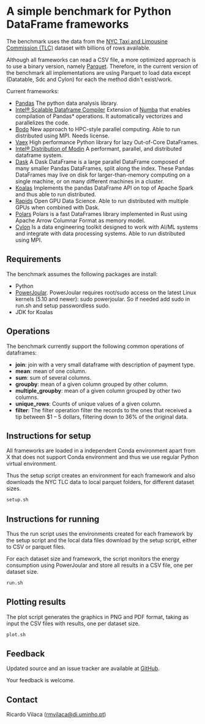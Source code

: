 # A simple benchmark for Python DataFrame frameworks

The benchmark uses the  data from the [NYC Taxi and Limousine Commission (TLC)](https://www1.nyc.gov/site/tlc/about/tlc-trip-record-data.page) dataset with billions of rows available.

Although all frameworks can read a CSV file, a more optimized approach is to use a binary version, namely [Parquet](https://parquet.apache.org/). Therefore, in the current version of the benchmark all implementations are using Parquet to load data except (Datatable, Sdc and Cylon) for each the method didn't exist/work.

Current frameworks:
* [Pandas](https://pandas.pydata.org/) The python data analysis library.
* [Intel® Scalable Dataframe Compiler](https://github.com/IntelPython/sdc) Extension of [Numba](https://numba.pydata.org/) that enables compilation of Pandas* operations. It automatically vectorizes and parallelizes the code.
* [Bodo](https://bodo.ai/) New approach to HPC-style parallel computing. Able to run distributed using MPI. Needs license.
* [Vaex](https://github.com/vaexio/vaex) High performance Python library for lazy Out-of-Core DataFrames.
* [Intel® Distribution of Modin](https://www.intel.com/content/www/us/en/developer/tools/oneapi/distribution-of-modin.html) A performant, parallel, and distributed dataframe system.
* [Dask](https://dask.org/) A Dask DataFrame is a large parallel DataFrame composed of many smaller Pandas DataFrames, split along the index. These Pandas DataFrames may live on disk for larger-than-memory computing on a single machine, or on many different machines in a cluster. 
* [Koalas](https://github.com/databricks/koalas) Implements the pandas DataFrame API on top of Apache Spark and thus able to run distributed.
* [Rapids](https://rapids.ai/) Open GPU Data Science. Able to run distributed with multiple GPUs when combined with Dask.
* [Polars](https://github.com/pola-rs/polars) Polars is a fast DataFrames library implemented in Rust using Apache Arrow Columnar Format as memory model.
* [Cylon](https://cylondata.org/) Is a data engineering toolkit designed to work with AI/ML systems and integrate with data processing systems. Able to run distributed using MPI.

## Requirements
The benchmark assumes the following packages are install:

* Python
* [PowerJoular](https://www.noureddine.org/research/joular/powerjoular). PowerJoular requires root/sudo access on the latest Linux kernels (5.10 and newer): sudo powerjoular. So if needed add sudo in run.sh and setup passwordless sudo.
* JDK for Koalas

## Operations

The benchmark currently support the  following common operations of dataframes:
* **join**: join with a very small dataframe with description of payment type.
* **mean**: mean of one column.
* **sum**: sum of several columns.
* **groupby**: mean of a given column grouped by other column.
* **multiple_groupby**:  mean of a given column grouped by other two columns.
* **unique_rows**:  Counts of unique values of a given column.
* **filter**: The filter operation filter the records to the ones that received a tip between $1 – 5 dollars, filtering down to 36% of the original data.


## Instructions for setup

All frameworks are loaded in a independent Conda environment apart from X that does not support Conda environment and thus we use regular Python virtual environment.

Thus the setup script creates an environment for each framework and also downloads the NYC TLC data to local parquet folders, for different dataset sizes.

```bash
setup.sh
```

## Instructions for running

Thus the run script uses the environments created for each framework by the setup script and the local data files download by the setup script, either to CSV or parquet files.

For each dataset size and framework, the script monitors the energy consumption using PowerJoular and store all results in a CSV file, one per dataset size.

```bash
run.sh
```

## Plotting results

The plot script generates the graphics in PNG and PDF format, taking as input the CSV files with results, one per dataset size.

```bash
plot.sh
```

## Feedback

Updated source and an issue tracker are available at [GitHub](https://github.com/rmpvilaca/PDFBench).

Your feedback is welcome.

## Contact

Ricardo Vilaca (<rmvilaca@di.uminho.pt>)